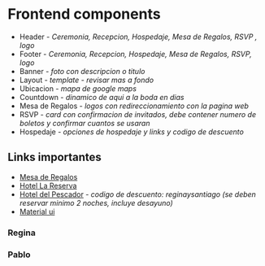 # Frontend components

- Header - *Ceremonia, Recepcion, Hospedaje, Mesa de Regalos, RSVP , logo*
- Footer - *Ceremonia, Recepcion, Hospedaje, Mesa de Regalos, RSVP, logo*
- Banner - *foto con descripcion o titulo*
- Layout - *template - revisar mas a fondo*
- Ubicacion - *mapa de google maps*
- Countdown - *dinamico de aqui a la boda en dias*
- Mesa de Regalos - *logos con redireccionamiento con la pagina web*
- RSVP - *card con confirmacion de invitados, debe contener numero de boletos y confirmar cuantos se usaran*
- Hospedaje - *opciones de hospedaje y links y codigo de descuento*


## Links importantes

- [Mesa de Regalos](https://mesaderegalos.liverpool.com.mx/milistaderegalos/50488620)
- [Hotel La Reserva](https://www.lareservaajijic.com/)
- [Hotel del Pescador](https://www.hoteldelpescador.com/) - *codigo de descuento:  reginaysantiago (se deben reservar minimo 2 noches, incluye desayuno)*
- [Material ui](https://material-ui.com/)

### Regina

### Pablo